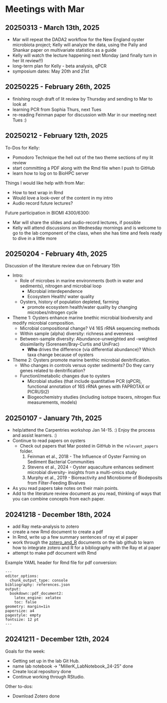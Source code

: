 # Meetings with Mar 

## 20250313 - March 13th, 2025
- Mar will repeat the DADA2 workflow for the New England oyster microbiota project; Kelly will analyze the data, using the Paliy and Shankar paper on multivariate statistics as a guide
- Kelly will watch the lecture happening next Monday (and finally turn in her lit review!!)
- long-term plan for Kelly - beta analysis, qPCR
- symposium dates: May 20th and 21st

## 20250225 - February 26th, 2025
- finishing rough draft of lit review by Thursday and sending to Mar to look at
- learning PCR from Sophia Thurs, next Tues
- re-reading Feinman paper for discussion with Mar in our meeting next Tues :)

## 20250212 - February 12th, 2025

To-Dos for Kelly:
- Pomodoro Technique the hell out of the two theme sections of my lit review
- start committing a PDF along with the Rmd file when I push to GitHub
- learn how to log on to BioHPC server

Things I would like help with from Mar:
- How to text wrap in Rmd
- Would love a look-over of the content in my intro
- Audio record future lectures?

Future participation in BIOMI 4300/6300:
- Mar will share the slides and audio-record lectures, if possible
- Kelly will attend discussions on Wednesday mornings and is welcome to go to the lab component of the class, when she has time and feels ready to dive in a little more

## 20250204 - February 4th, 2025

Discussion of the literature review due on February 15th 

- Intro: 
	- Role of microbes in marine environments (both in water and sediments), nitrogen and microbial loop
		- Microbial interdependence
		- Ecosystem Health/ water quality 
	- Oysters, history of population depleted, farming
		- promote ecosystem health/water quality by changing microbes/nitrogen cycle
- Theme 1: Oysters enhance marine bnethic microbial biodversity and modify microbial composition. 
	- Microbial compositional change? V4 16S rRNA sequencing methods 
	- Within sample (alpha) diversity: richness and evenness
	- Between-sample diversity: Abundance-unweighted and -weighted dissimilarity (Sorensen/Bray-Curtis and UniFrac)
		- **Who** drives the difference (via differential abundance)? Which taxa change because of oysters
- Theme 2: Oysters promote marine benthic microbial denitrification.
	- Who changes in controls versus oyster sediments? Do they carry genes related to denitrification? 
	- Functionl/metabolic changes due to oysters
		- Microbial studies (that include quantitative PCR (qPCR), functional annotation of 16S rRNA genes with FAPROTAX or PICRUSt2)
		- Biogeochemistry studies (including isotope tracers, nitrogen flux measurements, models)



## 20250107 - January 7th, 2025

- help/attend the Carpentries workshop Jan 14-15. :) Enjoy the process and assist learners. :)  
- Continue to read papers on oysters
	- Check out papers that Mar posted in GitHub in the `relevant_papers` folder. 
		1. Feinman et al., 2018 - The Influence of Oyster Farming on Sediment Bacterial Communities
		2. Stevens et al., 2024 - Oyster aquaculture enhances sediment microbial diversity- insights from a multi-omics study
		3. Murphy et al., 2019 - Bioreactivity and Microbiome of Biodeposits from Filter-Feeding Bivalves 
- As you read papers take notes on their main points. 
- Add to the literature review document as you read, thinking of ways that you can combine concepts from each paper. 



## 20241218 - December 18th, 2024

- add Ray meta-analysis to zotero
- create a new Rmd document to create a pdf
- In Rmd, write up a few summary sentences of ray et al paper
- work through the [zotero_and_R](https://github.com/MarschmiLab/Lab_Protocols/tree/main/Computing/Project_Organization/zotero_and_R) documents on the lab github to learn how to integrate zotero and R for a bibliography with the Ray et al paper
- attempt to make pdf document with Rmd

Example YAML header for Rmd file for pdf conversion: 

```
---
editor_options: 
  chunk_output_type: console
bibliography: references.json
output:
  bookdown::pdf_document2:
    latex_engine: xelatex
    toc: false
geometry: margin=1in
papersize: a4
pagestyle: empty
fontsize: 12 pt 
---
```


## 20241211 - December 12th, 2024 

Goals for the week: 

- Getting set up in the lab Git Hub.
- name lab notebook -> "MillerK_LabNotebook_24-25" done
- Create local repository  done
- Continue working through RStudio. 

Other to-dos:

- Download Zotero  done

